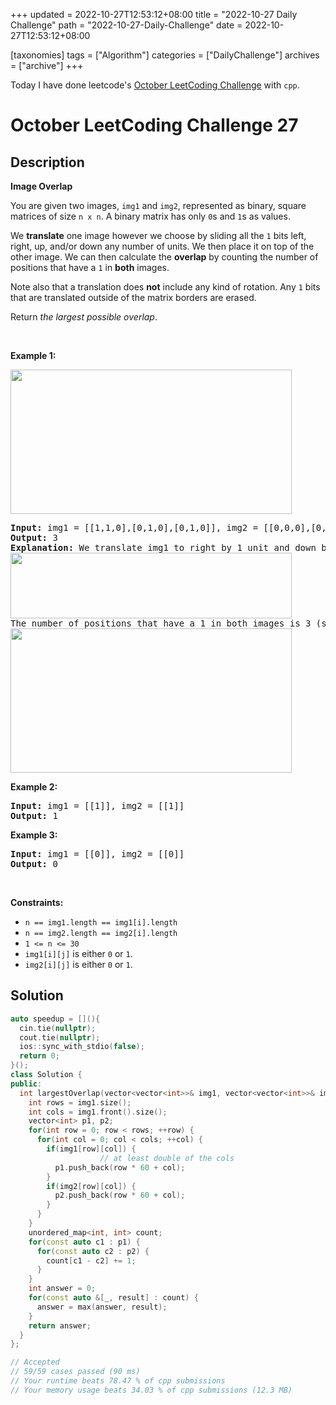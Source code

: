 +++
updated = 2022-10-27T12:53:12+08:00
title = "2022-10-27 Daily Challenge"
path = "2022-10-27-Daily-Challenge"
date = 2022-10-27T12:53:12+08:00

[taxonomies]
tags = ["Algorithm"]
categories = ["DailyChallenge"]
archives = ["archive"]
+++

Today I have done leetcode's [October LeetCoding Challenge](https://leetcode.com/problems/image-overlap/) with `cpp`.

<!-- more -->

# October LeetCoding Challenge 27

## Description

**Image Overlap**

<p>You are given two images, <code>img1</code> and <code>img2</code>, represented as binary, square matrices of size <code>n x n</code>. A binary matrix has only <code>0</code>s and <code>1</code>s as values.</p>

<p>We <strong>translate</strong> one image however we choose by sliding all the <code>1</code> bits left, right, up, and/or down any number of units. We then place it on top of the other image. We can then calculate the <strong>overlap</strong> by counting the number of positions that have a <code>1</code> in <strong>both</strong> images.</p>

<p>Note also that a translation does <strong>not</strong> include any kind of rotation. Any <code>1</code> bits that are translated outside of the matrix borders are erased.</p>

<p>Return <em>the largest possible overlap</em>.</p>

<p>&nbsp;</p>
<p><strong class="example">Example 1:</strong></p>
<img alt="" src="https://assets.leetcode.com/uploads/2020/09/09/overlap1.jpg" style="width: 450px; height: 231px;" />
<pre>
<strong>Input:</strong> img1 = [[1,1,0],[0,1,0],[0,1,0]], img2 = [[0,0,0],[0,1,1],[0,0,1]]
<strong>Output:</strong> 3
<strong>Explanation:</strong> We translate img1 to right by 1 unit and down by 1 unit.
<img alt="" src="https://assets.leetcode.com/uploads/2020/09/09/overlap_step1.jpg" style="width: 450px; height: 105px;" />
The number of positions that have a 1 in both images is 3 (shown in red).
<img alt="" src="https://assets.leetcode.com/uploads/2020/09/09/overlap_step2.jpg" style="width: 450px; height: 231px;" />
</pre>

<p><strong class="example">Example 2:</strong></p>

<pre>
<strong>Input:</strong> img1 = [[1]], img2 = [[1]]
<strong>Output:</strong> 1
</pre>

<p><strong class="example">Example 3:</strong></p>

<pre>
<strong>Input:</strong> img1 = [[0]], img2 = [[0]]
<strong>Output:</strong> 0
</pre>

<p>&nbsp;</p>
<p><strong>Constraints:</strong></p>

<ul>
	<li><code>n == img1.length == img1[i].length</code></li>
	<li><code>n == img2.length == img2[i].length</code></li>
	<li><code>1 &lt;= n &lt;= 30</code></li>
	<li><code>img1[i][j]</code> is either <code>0</code> or <code>1</code>.</li>
	<li><code>img2[i][j]</code> is either <code>0</code> or <code>1</code>.</li>
</ul>


## Solution

``` cpp
auto speedup = [](){
  cin.tie(nullptr);
  cout.tie(nullptr);
  ios::sync_with_stdio(false);
  return 0;
}();
class Solution {
public:
  int largestOverlap(vector<vector<int>>& img1, vector<vector<int>>& img2) {
    int rows = img1.size();
    int cols = img1.front().size();
    vector<int> p1, p2;
    for(int row = 0; row < rows; ++row) {
      for(int col = 0; col < cols; ++col) {
        if(img1[row][col]) {
					// at least double of the cols
          p1.push_back(row * 60 + col);
        }
        if(img2[row][col]) {
          p2.push_back(row * 60 + col);
        }
      }
    }
    unordered_map<int, int> count;
    for(const auto c1 : p1) {
      for(const auto c2 : p2) {
        count[c1 - c2] += 1;
      }
    }
    int answer = 0;
    for(const auto &[_, result] : count) {
      answer = max(answer, result);
    }
    return answer;
  }
};

// Accepted
// 59/59 cases passed (90 ms)
// Your runtime beats 78.47 % of cpp submissions
// Your memory usage beats 34.03 % of cpp submissions (12.3 MB)
```
